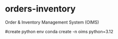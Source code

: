 # orders-inventory
Order &amp; Inventory Management System (OIMS) 

#create python env
conda create -n oims python=3.12